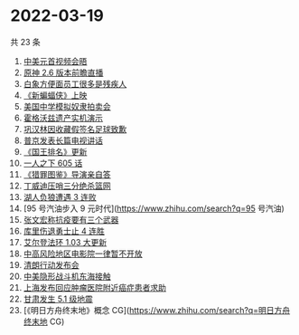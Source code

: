 # 2022-03-19

共 23 条

<!-- BEGIN -->
<!-- 最后更新时间 Sat Mar 19 2022 11:07:32 GMT+0800 (China Standard Time) -->

1. [中美元首视频会晤](https://www.zhihu.com/search?q=中美元首会晤)
1. [原神 2.6 版本前瞻直播](https://www.zhihu.com/search?q=原神)
1. [白象方便面员工很多是残疾人](https://www.zhihu.com/search?q=白象)
1. [《新蝙蝠侠》上映](https://www.zhihu.com/search?q=新蝙蝠侠)
1. [美国中学模拟奴隶拍卖会](https://www.zhihu.com/search?q=模拟奴隶拍卖会)
1. [霍格沃兹遗产实机演示](https://www.zhihu.com/search?q=霍格沃兹遗产)
1. [巩汉林因收藏假签名足球致歉](https://www.zhihu.com/search?q=巩汉林)
1. [普京发表长篇电视讲话](https://www.zhihu.com/search?q=普京长篇电视讲话)
1. [《国王排名》更新](https://www.zhihu.com/search?q=国王排名)
1. [一人之下 605 话](https://www.zhihu.com/search?q=一人之下)
1. [《猎罪图鉴》导演亲自答](https://www.zhihu.com/search?q=猎罪图鉴)
1. [丁威迪压哨三分绝杀篮网](https://www.zhihu.com/search?q=篮网)
1. [湖人负狼遭遇 3 连败](https://www.zhihu.com/search?q=湖人)
1. [95 号汽油步入 9 元时代](https://www.zhihu.com/search?q=95 号汽油)
1. [张文宏称抗疫要有三个武器](https://www.zhihu.com/search?q=张文宏)
1. [库里伤退勇士止 4 连胜](https://www.zhihu.com/search?q=勇士)
1. [艾尔登法环 1.03 大更新](https://www.zhihu.com/search?q=艾尔登法环更新)
1. [中高风险地区电影院一律暂不开放](https://www.zhihu.com/search?q=国家电影局发文)
1. [清朗行动发布会](https://www.zhihu.com/search?q=清朗行动)
1. [中美隐形战斗机东海接触](https://www.zhihu.com/search?q=中美隐形战斗机)
1. [上海发布回应肿瘤医院附近癌症患者求助](https://www.zhihu.com/search?q=上海发布回应癌症患者求助)
1. [甘肃发生 5.1 级地震](https://www.zhihu.com/search?q=甘肃地震)
1. [《明日方舟终末地》概念 CG](https://www.zhihu.com/search?q=明日方舟终末地 CG)

<!-- END -->
